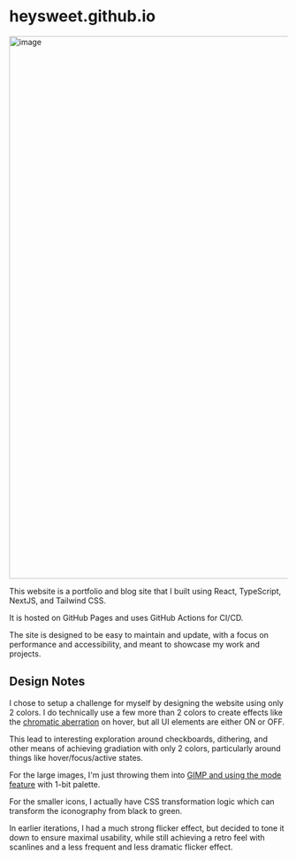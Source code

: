 # heysweet.github.io

<img width="980" alt="image" src="https://github.com/heysweet/heysweet.github.io/assets/1190438/d14f4527-109f-4e4e-a436-48339bac2ef1">

This website is a portfolio and blog site that I built using React, TypeScript, NextJS, and Tailwind CSS.

It is hosted on GitHub Pages and uses GitHub Actions for CI/CD.

The site is designed to be easy to maintain and update, with a focus on performance and accessibility,
and meant to showcase my work and projects.

## Design Notes

I chose to setup a challenge for myself by designing the website using only 2 colors. I do technically use a few more than 2 colors to create effects like the [chromatic aberration](https://en.wikipedia.org/wiki/Chromatic_aberration) on hover, but all UI elements are either ON or OFF.

This lead to interesting exploration around checkboards, dithering, and other means of achieving gradiation with only 2 colors, particularly around things like hover/focus/active states.

For the large images, I'm just throwing them into [GIMP and using the mode feature](https://docs.gimp.org/en/gimp-tutorial-quickie-change-mode.html) with 1-bit palette.

For the smaller icons, I actually have CSS transformation logic which can transform
the iconography from black to green.

In earlier iterations, I had a much strong flicker effect, but decided to tone
it down to ensure maximal usability, while still achieving a retro feel with
scanlines and a less frequent and less dramatic flicker effect.
